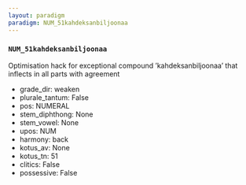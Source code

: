 ```yaml
---
layout: paradigm
paradigm: NUM_51kahdeksanbiljoonaa
---
```

### ` NUM_51kahdeksanbiljoonaa `

Optimisation hack for exceptional compound ’kahdeksanbiljoonaa’ that inflects in all parts with agreement
* grade_dir: weaken
* plurale_tantum: False
* pos: NUMERAL
* stem_diphthong: None
* stem_vowel: None
* upos: NUM
* harmony: back
* kotus_av: None
* kotus_tn: 51
* clitics: False
* possessive: False
